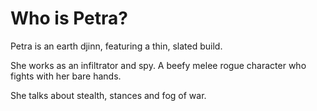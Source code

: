 # Who is Petra?
Petra is an earth djinn, featuring a thin, slated build.

She works as an infiltrator and spy. A beefy melee rogue character who fights with her bare hands.

She talks about stealth, stances and fog of war.